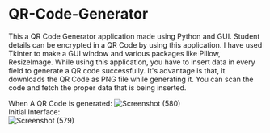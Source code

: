 # QR-Code-Generator
This a QR Code Generator application made using Python and GUI. Student details can be encrypted in a QR Code by using this application.
I have used Tkinter to make a GUI window and various packages like Pillow, ResizeImage.
While using this application, you have to insert data in every field to generate a QR code successfully. It's advantage is that, it downloads the QR Code as PNG file while generating it. You can scan the code and fetch the proper data that is being inserted.

When A QR Code is generated:
![Screenshot (580)](https://user-images.githubusercontent.com/80886911/192574819-5e5cfb77-aca7-4773-881c-282a118897cd.png)
<br>
Initial Interface:<br>
![Screenshot (579)](https://user-images.githubusercontent.com/80886911/192577001-b24106d2-36b1-4465-bc3a-1904b3d82f0f.png)
